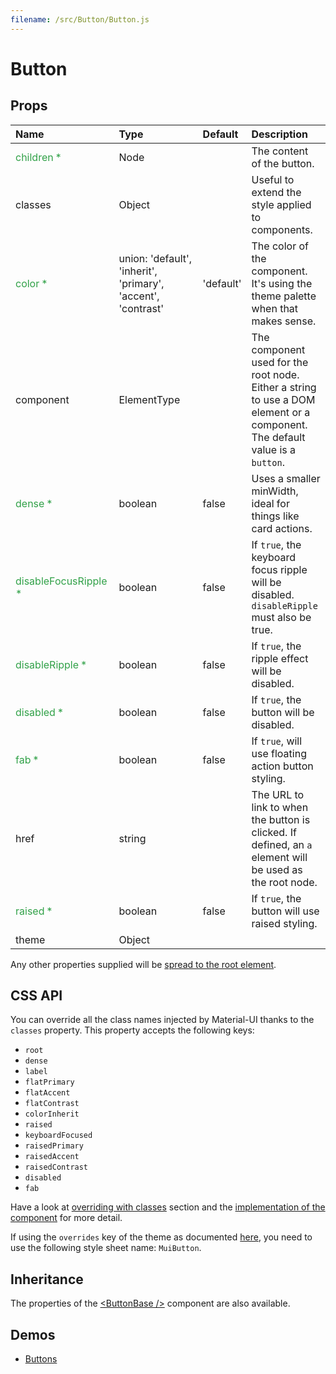 ```yaml
---
filename: /src/Button/Button.js
---
```


<!--- This documentation is automatically generated, do not try to edit it. -->

# Button



## Props

| Name | Type | Default | Description |
|:-----|:-----|:--------|:------------|
| <span style="color: #31a148">children *</span> | Node |  | The content of the button. |
| classes | Object |  | Useful to extend the style applied to components. |
| <span style="color: #31a148">color *</span> | union:&nbsp;'default', 'inherit', 'primary', 'accent', 'contrast'<br> | 'default' | The color of the component. It's using the theme palette when that makes sense. |
| component | ElementType |  | The component used for the root node. Either a string to use a DOM element or a component. The default value is a `button`. |
| <span style="color: #31a148">dense *</span> | boolean | false | Uses a smaller minWidth, ideal for things like card actions. |
| <span style="color: #31a148">disableFocusRipple *</span> | boolean | false | If `true`, the  keyboard focus ripple will be disabled. `disableRipple` must also be true. |
| <span style="color: #31a148">disableRipple *</span> | boolean | false | If `true`, the ripple effect will be disabled. |
| <span style="color: #31a148">disabled *</span> | boolean | false | If `true`, the button will be disabled. |
| <span style="color: #31a148">fab *</span> | boolean | false | If `true`, will use floating action button styling. |
| href | string |  | The URL to link to when the button is clicked. If defined, an `a` element will be used as the root node. |
| <span style="color: #31a148">raised *</span> | boolean | false | If `true`, the button will use raised styling. |
| theme | Object |  |  |

Any other properties supplied will be [spread to the root element](/guides/api#spread).

## CSS API

You can override all the class names injected by Material-UI thanks to the `classes` property.
This property accepts the following keys:
- `root`
- `dense`
- `label`
- `flatPrimary`
- `flatAccent`
- `flatContrast`
- `colorInherit`
- `raised`
- `keyboardFocused`
- `raisedPrimary`
- `raisedAccent`
- `raisedContrast`
- `disabled`
- `fab`

Have a look at [overriding with classes](/customization/overrides#overriding-with-classes) section
and the [implementation of the component](https://github.com/callemall/material-ui/tree/v1-beta/src/Button/Button.js)
for more detail.

If using the `overrides` key of the theme as documented
[here](/customization/themes#customizing-all-instances-of-a-component-type),
you need to use the following style sheet name: `MuiButton`.

## Inheritance

The properties of the [&lt;ButtonBase /&gt;](/api/button-base) component are also available.

## Demos

- [Buttons](/demos/buttons)

